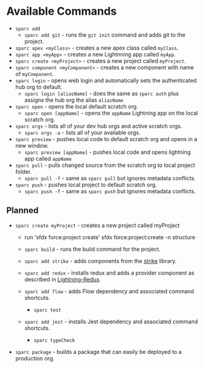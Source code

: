 # Available Commands

- `sparc add`
    - `sparc add git` - runs the `git init` command and adds git to the project.
- `sparc apex <myClass>` - creates a new apex class called `myClass`.
- `sparc app <myApp>` - creates a new Lightnning app called `myApp`.
- `sparc create <myProject>` - creates a new project called `myProject`.
- `sparc component <myComponent>` - creates a new component with name of `myComponent`.
- `sparc login` - opens web login and automatically sets the authenticated hub org to default.
    - `sparc login [aliasName]` - does the same as `sparc auth` plus assigns the hub org the alias `aliasName`
- `sparc open` - opens the local default scratch org.
    - `sparc open [appName]` - opens the `appName` Lightning app on the local scratch org.
- `sparc orgs` - lists all of your dev hub orgs and active scratch orgs.
    - `sparc orgs -a` - lists all of your available orgs.
- `sparc preview` - pushes local code to default scratch org and opens in a new window.
    - `sparc preview [appName]` - pushes local code and opens lightning app called `appName`
- `sparc pull` - pulls changed source from the scratch org to local project folder.
    - `sparc pull -f` - same as `sparc pull` but ignores metadata conflicts.
- `sparc push` - pushes local project to default scratch org.
    - `sparc push -f` - same as `sparc push` but ignores metadata conflicts.

## Planned

- `sparc create myProject` - creates a new project called myProject

    - run 'sfdx force:project create'
        sfdx force:project:create -n structure


    - `sparc build` - runs the build command for the project.
    - `sparc add strike` - adds components from the [strike](http://www.lightningstrike.io/) library.
    - `sparc add redux` - installs redux and adds a provider component as described in [Lightning-Redux](https://github.com/madmax983/lightning-redux).
    - `sparc add flow` - adds Flow dependency and associated command shortcuts.
        - `sparc test`
    - `sparc add jest` - installs Jest dependency and associated command shortcuts.
        - `sparc typeCheck`

- `sparc package` - builds a package that can easily be deployed to a production org.
